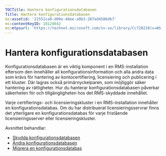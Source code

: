 ```yaml
---
TOCTitle: Hantera konfigurationsdatabasen
Title: Hantera konfigurationsdatabasen
ms:assetid: '21551ca0-d09e-48ee-a9b3-287ed4586db7'
ms:contentKeyID: 18124642
ms:mtpsurl: 'https://technet.microsoft.com/sv-se/library/Cc720210(v=WS.10)'
---
```


Hantera konfigurationsdatabasen
===============================

Konfigurationsdatabasen är en viktig komponent i en RMS-installation eftersom den innehåller all konfigurationsinformation och alla andra data som krävs för hantering av kontocertifiering, licensiering och publicering i ett kluster. Där lagras också primärnyckelparen, som möjliggör säker hantering av rättigheter. Hur du hanterar konfigurationsdatabasen påverkar säkerheten för och tillgängligheten hos det RMS-skyddade innehållet.

Varje certifierings- och licensieringskluster i en RMS-installation innehåller en konfigurationsdatabas. Om du har distribuerat licensieringsservrar finns det ytterligare en konfigurationsdatabas för varje fristående licensieringsserver eller licensieringskluster.

Avsnittet behandlar:

-   [Skydda konfigurationsdatabasen](https://technet.microsoft.com/e023b96f-81d0-45fb-8cc5-becaf6d47ae1)
-   [Ändra konfigurationsdatabasen](https://technet.microsoft.com/6a7bec73-09e4-4060-b551-5990836df4bc)
-   [Migrera en konfigurationsdatabas](https://technet.microsoft.com/980e3e94-7d28-40dd-ad01-d34eb3c8d8e6)
